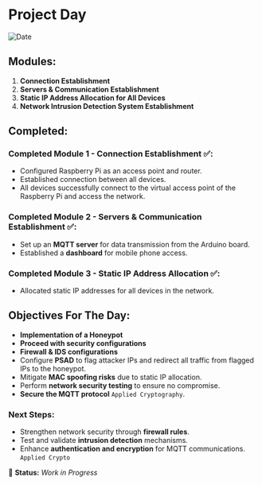 # Project Day

![Date](https://img.shields.io/badge/Date-March_7,_2025-blue)

## Modules:
1. **Connection Establishment**
2. **Servers & Communication Establishment**
3. **Static IP Address Allocation for All Devices**
4. **Network Intrusion Detection System Establishment**

## Completed:

### Completed Module 1 - Connection Establishment ✅:
- Configured Raspberry Pi as an access point and router.
- Established connection between all devices.
- All devices successfully connect to the virtual access point of the Raspberry Pi and access the network.

### Completed Module 2 - Servers & Communication Establishment ✅:
- Set up an **MQTT server** for data transmission from the Arduino board.
- Established a **dashboard** for mobile phone access.

### Completed Module 3 - Static IP Address Allocation ✅:
- Allocated static IP addresses for all devices in the network.

## Objectives For The Day:
- **Implementation of a Honeypot**
- **Proceed with security configurations**
- **Firewall & IDS configurations**
- Configure **PSAD** to flag attacker IPs and redirect all traffic from flagged IPs to the honeypot.
- Mitigate **MAC spoofing risks** due to static IP allocation.
- Perform **network security testing** to ensure no compromise.
- **Secure the MQTT protocol** `Applied Cryptography`.


### Next Steps:
- Strengthen network security through **firewall rules**.
- Test and validate **intrusion detection** mechanisms.
- Enhance **authentication and encryption** for MQTT communications. `Applied Crypto`

📌 **Status:** _Work in Progress_ 

